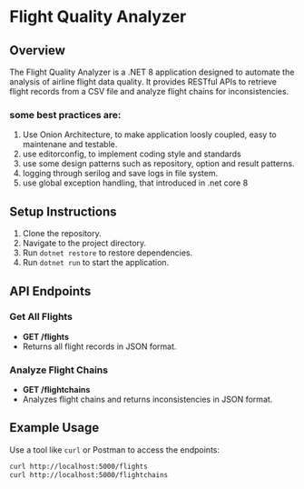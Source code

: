 # Flight Quality Analyzer

## Overview
The Flight Quality Analyzer is a .NET 8 application designed to automate the analysis of airline flight data quality. It provides RESTful APIs to retrieve flight records from a CSV file and analyze flight chains for inconsistencies.
### some best practices are:
1. Use Onion Architecture, to make application loosly coupled, easy to maintenane and testable.
2. use editorconfig, to implement coding style and standards
3. use some design patterns such as repository, option and result patterns.
4. logging through serilog and save logs in file system.
5. use global exception handling, that introduced in .net core 8   

## Setup Instructions
1. Clone the repository.
2. Navigate to the project directory.
3. Run `dotnet restore` to restore dependencies.
4. Run `dotnet run` to start the application.

## API Endpoints
### Get All Flights
- **GET /flights**
- Returns all flight records in JSON format.

### Analyze Flight Chains
- **GET /flightchains**
- Analyzes flight chains and returns inconsistencies in JSON format.

## Example Usage
Use a tool like `curl` or Postman to access the endpoints:
```bash
curl http://localhost:5000/flights
curl http://localhost:5000/flightchains
